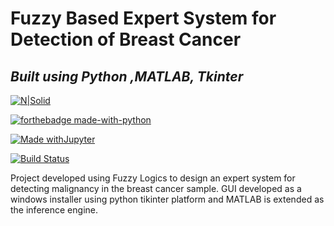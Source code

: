 # Fuzzy Based Expert System for Detection of  Breast Cancer
## _Built using Python ,MATLAB, Tkinter_

[![N|Solid](https://cldup.com/dTxpPi9lDf.thumb.png)](https://nodesource.com/products/nsolid)

[![forthebadge made-with-python](http://ForTheBadge.com/images/badges/made-with-python.svg)](https://www.python.org/)

[![Made withJupyter](https://img.shields.io/badge/Made%20with-Jupyter-orange?style=for-the-badge&logo=Jupyter)](https://jupyter.org/try)

[![Build Status](https://travis-ci.org/joemccann/dillinger.svg?branch=master)](https://travis-ci.org/joemccann/dillinger)

Project developed using Fuzzy Logics to design an expert system for detecting malignancy in the breast cancer sample. GUI developed as a windows installer using python tikinter platform and MATLAB is extended as the inference engine. 
